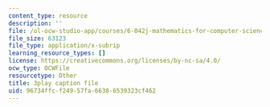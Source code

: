 ```yaml
---
content_type: resource
description: ''
file: /ol-ocw-studio-app/courses/6-042j-mathematics-for-computer-science-fall-2010/96734ffcf24957fa66386539323cf462_1nScXLQAQ9A.srt
file_size: 63123
file_type: application/x-subrip
learning_resource_types: []
license: https://creativecommons.org/licenses/by-nc-sa/4.0/
ocw_type: OCWFile
resourcetype: Other
title: 3play caption file
uid: 96734ffc-f249-57fa-6638-6539323cf462
---
```


